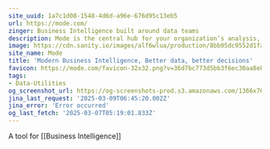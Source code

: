 ```yaml
---
site_uuid: 1a7c1d08-1548-4d6d-a96e-676d95c13eb5
url: https://mode.com/
zinger: Business Intelligence built around data teams
description: Mode is the central hub for your organization’s analysis, uniting data teams and business teams around data to drive business outcomes.
image: https://cdn.sanity.io/images/alf6wlua/production/8bb05dc9552d1fa2840b8177ae46f9e5615797e6-1200x630.png?w=1200&h=630&auto=format
site_name: Mode
title: 'Modern Business Intelligence, Better data, better decisions'
favicon: https://mode.com/favicon-32x32.png?v=36d7bc773d5bb3f6ec30aa8eb75f5f38
tags:
- Data-Utilities
og_screenshot_url: https://og-screenshots-prod.s3.amazonaws.com/1366x768/80/false/5fce38c3e9db087cf73da85460346e3d488b5f13481e7651a86933323d8cedc9.jpeg
jina_last_request: '2025-03-09T06:45:20.002Z'
jina_error: 'Error occurred'
og_last_fetch: '2025-03-07T05:19:01.833Z'
---
```

A tool for [[Business Intelligence]]

